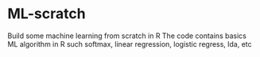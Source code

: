 # ML-scratch
Build some machine learning from scratch in R
The code contains basics ML algorithm in R such softmax, linear regression, logistic regress, lda, etc
